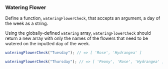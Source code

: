 ### Watering Flower

Define a function, `wateringFlowerCheck`, that accepts an argument, a day of the week as a string.

Using the globally-defined `watering` array, `wateringFlowerCheck` should return a
new array with only the names of the flowers that need to be watered on the inputted day of
the week.

```javascript
wateringFlowerCheck("Tuesday"); // => [ 'Rose', 'Hydrangea' ]

wateringFlowerCheck("Thursday"); // => [ 'Peony', 'Rose', 'Hydrangea' ]
```
